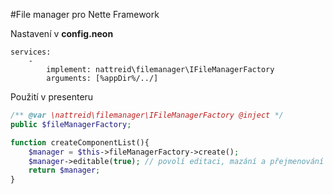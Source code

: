 #File manager pro Nette Framework

Nastavení v **config.neon**
```neon
services:
    - 
        implement: nattreid\filemanager\IFileManagerFactory
        arguments: [%appDir%/../]
```

Použití v presenteru
```php
/** @var \nattreid\filemanager\IFileManagerFactory @inject */
public $fileManagerFactory;

function createComponentList(){
    $manager = $this->fileManagerFactory->create();
    $manager->editable(true); // povolí editaci, mazání a přejmenování souborů
    return $manager;
}
```